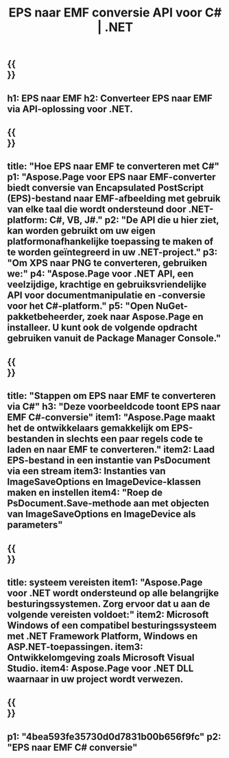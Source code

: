 ﻿---
translation: true
template: /_templates/_conversion-child-net.md
title: EPS naar EMF conversie API voor C# |  .NET
url: /net/conversion/eps-to-emf/
description: Voorbeeldcode voor conversie van EPS naar EMF C#. Gebruik API-voorbeeldcode voor batch-EPS-bestanden naar EMF-conversie binnen VB.NET, Asp.NET of een op .NET gebaseerde toepassing.
informat: EPS
outformat: EMF
otherformats: XPS PS
---

{{<section banner>}}
---
h1: EPS naar EMF
h2: Converteer EPS naar EMF via API-oplossing voor .NET.
---

{{<section overview>}}
---
title: "Hoe EPS naar EMF te converteren met C#"
p1: "Aspose.Page voor EPS naar EMF-converter biedt conversie van Encapsulated PostScript (EPS)-bestand naar EMF-afbeelding met gebruik van elke taal die wordt ondersteund door .NET-platform: C#, VB, J#."
p2: "De API die u hier ziet, kan worden gebruikt om uw eigen platformonafhankelijke toepassing te maken of te worden geïntegreerd in uw .NET-project."
p3: "Om XPS naar PNG te converteren, gebruiken we:"
p4: "Aspose.Page voor .NET API, een veelzijdige, krachtige en gebruiksvriendelijke API voor documentmanipulatie en -conversie voor het C#-platform."
p5: "Open NuGet-pakketbeheerder, zoek naar Aspose.Page en installeer. U kunt ook de volgende opdracht gebruiken vanuit de Package Manager Console."
---

{{<section feature1>}}
---
title: "Stappen om EPS naar EMF te converteren via C#"
h3: "Deze voorbeeldcode toont EPS naar EMF C#-conversie"
item1: "Aspose.Page maakt het de ontwikkelaars gemakkelijk om EPS-bestanden in slechts een paar regels code te laden en naar EMF te converteren."
item2: Laad EPS-bestand in een instantie van PsDocument via een stream
item3: Instanties van ImageSaveOptions en ImageDevice-klassen maken en instellen
item4: "Roep de PsDocument.Save-methode aan met objecten van ImageSaveOptions en ImageDevice als parameters"
---

{{<section feature2>}}
---
title: systeem vereisten
item1: "Aspose.Page voor .NET wordt ondersteund op alle belangrijke besturingssystemen. Zorg ervoor dat u aan de volgende vereisten voldoet:"
item2: Microsoft Windows of een compatibel besturingssysteem met .NET Framework Platform, Windows en ASP.NET-toepassingen.
item3: Ontwikkelomgeving zoals Microsoft Visual Studio.
item4: Aspose.Page voor .NET DLL waarnaar in uw project wordt verwezen.
---

{{<section gist>}}
---
p1: "4bea593fe35730d0d7831b00b656f9fc"
p2: "EPS naar EMF C# conversie"
---
